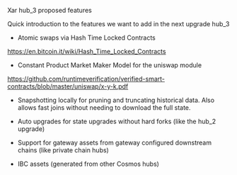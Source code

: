 Xar hub_3 proposed features

Quick introduction to the features we want to add in the next upgrade hub_3

- Atomic swaps via Hash Time Locked Contracts

https://en.bitcoin.it/wiki/Hash_Time_Locked_Contracts

- Constant Product Market Maker Model for the uniswap module

https://github.com/runtimeverification/verified-smart-contracts/blob/master/uniswap/x-y-k.pdf

- Snapshotting locally for pruning and truncating historical data. Also allows fast joins without needing to download the full state.

- Auto upgrades for state upgrades without hard forks (like the hub_2 upgrade)

- Support for gateway assets from gateway configured downstream chains (like private chain hubs)

- IBC assets (generated from other Cosmos hubs)

